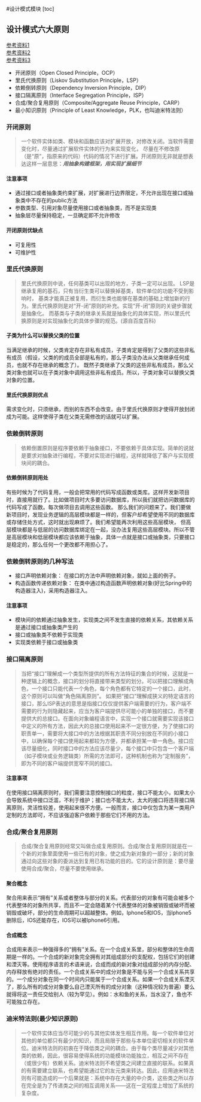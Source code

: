 #设计模式模块
[toc]
## 设计模式六大原则
[参考资料1](https://www.cnblogs.com/toutou/p/4870926.html#_labelTop)<br/>
[参考资料2](https://www.cnblogs.com/zytrue/p/8657745.html)<br/>
[参考资料3](http://cmsblogs.com/?p=2739)<br/>
- 开闭原则（Open Closed Principle，OCP）
- 里氏代换原则（Liskov Substitution Principle，LSP）
- 依赖倒转原则（Dependency Inversion Principle，DIP）
- 接口隔离原则（Interface Segregation Principle，ISP）
- 合成/聚合复用原则（Composite/Aggregate Reuse Principle，CARP）
- 最小知识原则（Principle of Least Knowledge，PLK，也叫迪米特法则）

### 开闭原则
> 一个软件实体如类、模块和函数应该对扩展开放，对修改关闭。当软件需要变化时，尽量通过扩展软件实体的行为来实现变化，
尽量在不修改原（是“原”，指原来的代码）代码的情况下进行扩展。开闭原则无非就是想表达这样一层意思：***用抽象构建框架，用实现扩展细节***

#### 注意事项
- 通过接口或者抽象类约束扩展，对扩展进行边界限定，不允许出现在接口或抽象类中不存在的public方法
- 参数类型、引用对象尽量使用接口或者抽象类，而不是实现类
- 抽象层尽量保持稳定，一旦确定即不允许修改

#### 开闭原则优缺点
- 可复用性
- 可维护性

### 里氏代换原则
> 里氏代换原则中说，任何基类可以出现的地方，子类一定可以出现。 LSP是继承复用的基石，只有当衍生类可以替换掉基类，软件单位的功能不受到影响时，
基类才能真正被复用，而衍生类也能够在基类的基础上增加新的行为。里氏代换原则是对“开-闭”原则的补充。实现“开-闭”原则的关键步骤就是抽象化。
而基类与子类的继承关系就是抽象化的具体实现，所以里氏代换原则是对实现抽象化的具体步骤的规范。(源自百度百科)

#### 子类为什么可以替换父类的位置
当满足继承的时候，父类肯定存在非私有成员，子类肯定是得到了父类的这些非私有成员（假设，父类的的成员全部是私有的，那么子类没办法从父类继承任何成员，也就不存在继承的概念了）。
既然子类继承了父类的这些非私有成员，那么父类对象也就可以在子类对象中调用这些非私有成员。所以，子类对象可以替换父类对象的位置。

#### 里氏代换原则优点
需求变化时，只须继承，而别的东西不会改变。由于里氏代换原则才使得开放封闭成为可能。这样使得子类在父类无需修改的话就可以扩展。

### 依赖倒转原则
> 依赖倒置原则是程序要依赖于抽象接口，不要依赖于具体实现。简单的说就是要求对抽象进行编程，不要对实现进行编程，这样就降低了客户与实现模块间的耦合。

#### 依赖倒转原则用处
有些时候为了代码复用，一般会把常用的代码写成函数或类库。这样开发新项目时，直接用就行了。比如做项目时大多要访问数据库，所以我们就把访问数据库的代码写成了函数。每次做项目去调用这些函数。
那么我们的问题来了。我们要做新项目时，发现业务逻辑的高层模块都是一样的，但客户却希望使用不同的数据库或存储住处方式，这时就出现麻烦了。我们希望能再次利用这些高层模块，
但高层模块都是与低层的访问数据库绑定在一起，没办法复用这些高层模块。所以不管是高层模块和低层模块都应该依赖于抽象，具体一点就是接口或抽象类，只要接口是稳定的，那么任何一个更改都不用担心了。

### 依赖倒转原则的几种写法
- 接口声明依赖对象： 在接口的方法中声明依赖对象，就如上面的例子。
- 构造函数传递依赖对象： 在类中通过构造函数声明依赖对象(好比Spring中的构造器注入)，采用构造器注入。

#### 注意事项
- 模块间的依赖通过抽象发生，实现类之间不发生直接的依赖关系，其依赖关系是通过接口或抽象类产生的
- 接口或抽象类不依赖于实现类
- 实现类依赖于接口或抽象类

### 接口隔离原则
> 当把“接口”理解成一个类型所提供的所有方法特征的集合的时候，这就是一种逻辑上的概念，接口的划分将直接带来类型的划分。可以把接口理解成角色，一个接口只能代表一个角色，每个角色都有它特定的一个接口，此时，这个原则可以叫做“角色隔离原则”。
  如果把“接口”理解成狭义的特定语言的接口，那么ISP表达的意思是指接口仅仅提供客户端需要的行为，客户端不需要的行为则隐藏起来，应当为客户端提供尽可能小的单独的接口，而不要提供大的总接口。在面向对象编程语言中，实现一个接口就需要实现该接口中定义的所有方法，因此大的总接口使用起来不一定很方便，为了使接口的职责单一，需要将大接口中的方法根据其职责不同分别放在不同的小接口中，以确保每个接口使用起来都较为方便，并都承担某一单一角色。接口应该尽量细化，同时接口中的方法应该尽量少，每个接口中只包含一个客户端（如子模块或业务逻辑类）所需的方法即可，这种机制也称为“定制服务”，即为不同的客户端提供宽窄不同的接口。

#### 注意事项
在使用接口隔离原则时，我们需要注意控制接口的粒度，接口不能太小，如果太小会导致系统中接口泛滥，不利于维护；接口也不能太大，太大的接口将违背接口隔离原则，灵活性较差，使用起来很不方便。一般而言，接口中仅包含为某一类用户定制的方法即可，不应该强迫客户依赖于那些它们不用的方法。

### 合成/聚合复用原则
> 合成/聚合复用原则经常又叫做合成复用原则。合成/聚合复用原则就是在一个新的对象里面使用一些已有的对象，使之成为新对象的一部分；新的对象通过向这些对象的委派达到复用已有功能的目的。它的设计原则是：要尽量使用合成/聚合，尽量不要使用继承。

#### 聚合概念
聚合用来表示“拥有”关系或者整体与部分的关系。代表部分的对象有可能会被多个代表整体的对象所共享，而且不一定会随着某个代表整体的对象被销毁或破坏而被销毁或破坏，部分的生命周期可以超越整体。例如，Iphone5和IOS，当Iphone5删除后，IOS还能存在，IOS可以被Iphone6引用。
#### 合成概念
合成用来表示一种强得多的“拥有”关系。在一个合成关系里，部分和整体的生命周期是一样的。一个合成的新对象完全拥有对其组成部分的支配权，包括它们的创建和湮灭等。使用程序语言的术语来说，合成而成的新对象对组成部分的内存分配、内存释放有绝对的责任。一个合成关系中的成分对象是不能与另一个合成关系共享的。一个成分对象在同一个时间内只能属于一个合成关系。如果一个合成关系湮灭了，那么所有的成分对象要么自己湮灭所有的成分对象（这种情况较为普遍）要么就得将这一责任交给别人（较为罕见）。例如：水和鱼的关系，当水没了，鱼也不可能独立存在。

### 迪米特法则(最少知识原则)
>  一个软件实体应当尽可能少的与其他实体发生相互作用。每一个软件单位对其他的单位都只有最少的知识，而且局限于那些与本单位密切相关的软件单位。迪米特法则的初衷在于降低类之间的耦合。由于每个类尽量减少对其他类的依赖，因此，很容易使得系统的功能模块功能独立，相互之间不存在（或很少有）依赖关系。迪米特法则不希望类之间建立直接的联系。如果真的有需要建立联系，也希望能通过它的友元类来转达。因此，应用迪米特法则有可能造成的一个后果就是：系统中存在大量的中介类，这些类之所以存在完全是为了传递类之间的相互调用关系——这在一定程度上增加了系统的复杂度。